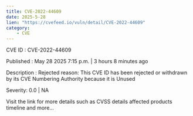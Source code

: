 ```yaml
---
title: CVE-2022-44609
date: 2025-5-28
lien: "https://cvefeed.io/vuln/detail/CVE-2022-44609"
category:
    - CVE
---
```


CVE ID : CVE-2022-44609

Published :  May 28
2025
7:15 p.m. | 3 hours
8 minutes ago

Description : Rejected reason: This CVE ID has been rejected or withdrawn by its CVE Numbering Authority because it is Unused

Severity: 0.0 | NA

Visit the link for more details
such as CVSS details
affected products
timeline
and more...

